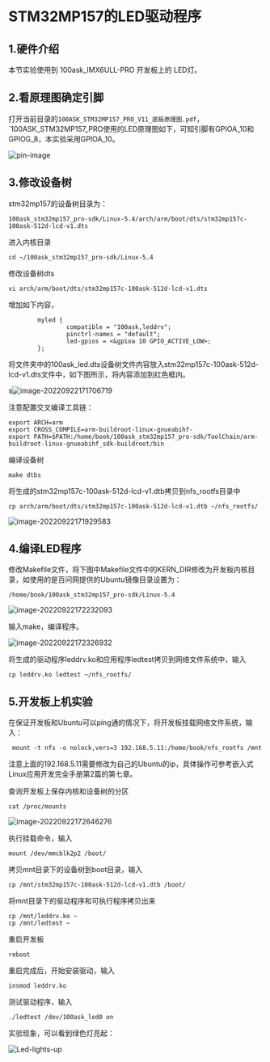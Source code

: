 # STM32MP157的LED驱动程序

## 1.硬件介绍

本节实验使用到 100ask_IMX6ULL-PRO 开发板上的 LED灯。

## 2.看原理图确定引脚

打开当前目录的`100ASK_STM32MP157_PRO_V11_底板原理图.pdf`，`100ASK_STM32MP157_PRO使用的LED原理图如下，可知引脚有GPIOA_10和GPIOG_8，本实验采用GPIOA_10。

![pin-image](https://cdn.staticaly.com/gh/DongshanPI/LinuxCodeLibrary-Photos@master/St/STM32MP157/Pro/01-leddriver_pin-image.png)

## 3.修改设备树

stm32mp157的设备树目录为：

`100ask_stm32mp157_pro-sdk/Linux-5.4/arch/arm/boot/dts/stm32mp157c-100ask-512d-lcd-v1.dts`

进入内核目录

```
cd ~/100ask_stm32mp157_pro-sdk/Linux-5.4
```

修改设备树dts

```
vi arch/arm/boot/dts/stm32mp157c-100ask-512d-lcd-v1.dts
```

增加如下内容，

```
        myled {
                compatible = "100ask,leddrv";
                pinctrl-names = "default";
                led-gpios = <&gpioa 10 GPIO_ACTIVE_LOW>;
        };
```

将文件夹中的100ask_led.dts设备树文件内容放入stm32mp157c-100ask-512d-lcd-v1.dts文件中，如下图所示，将内容添加到红色框内。

s![image-20220922171706719](https://cdn.staticaly.com/gh/DongshanPI/LinuxCodeLibrary-Photos@master/St/STM32MP157/Pro/01-leddriver_dts-image.png)

注意配置交叉编译工具链：

```
export ARCH=arm
export CROSS_COMPILE=arm-buildroot-linux-gnueabihf-
export PATH=$PATH:/home/book/100ask_stm32mp157_pro-sdk/ToolChain/arm-buildroot-linux-gnueabihf_sdk-buildroot/bin
```

编译设备树

```
make dtbs
```

将生成的stm32mp157c-100ask-512d-lcd-v1.dtb拷贝到nfs_rootfs目录中

```
cp arch/arm/boot/dts/stm32mp157c-100ask-512d-lcd-v1.dtb ~/nfs_rootfs/
```

![image-20220922171929583](https://cdn.staticaly.com/gh/DongshanPI/LinuxCodeLibrary-Photos@master/St/STM32MP157/Pro/01-leddriver_make_cp.png)

## 4.编译LED程序

修改Makefile文件，将下图中Makefile文件中的KERN_DIR修改为开发板内核目录，如使用的是百问网提供的Ubuntu镜像目录设置为：

```
/home/book/100ask_stm32mp157_pro-sdk/Linux-5.4
```

![image-20220922172232093](https://cdn.staticaly.com/gh/DongshanPI/LinuxCodeLibrary-Photos@master/St/STM32MP157/Pro/01-leddriver_Makefile.png)

输入make，编译程序。

![image-20220922172326932](https://cdn.staticaly.com/gh/DongshanPI/LinuxCodeLibrary-Photos@master/St/STM32MP157/Pro/01-leddriver_compilers.png)

将生成的驱动程序leddrv.ko和应用程序ledtest拷贝到网络文件系统中，输入

```
cp leddrv.ko ledtest ~/nfs_rootfs/
```



## 5.开发板上机实验

在保证开发板和Ubuntu可以ping通的情况下，将开发板挂载网络文件系统，输入：

```
 mount -t nfs -o nolock,vers=3 192.168.5.11:/home/book/nfs_rootfs /mnt
```

注意上面的192.168.5.11需要修改为自己的Ubuntu的ip，具体操作可参考嵌入式Linux应用开发完全手册第2篇的第七章。

查询开发板上保存内核和设备树的分区

```
cat /proc/mounts
```

![image-20220922172646276](https://cdn.staticaly.com/gh/DongshanPI/LinuxCodeLibrary-Photos@master/St/STM32MP157/Pro/01-leddriver_boot-location.png)

执行挂载命令，输入

```
mount /dev/mmcblk2p2 /boot/
```

拷贝mnt目录下的设备树到boot目录，输入

```
cp /mnt/stm32mp157c-100ask-512d-lcd-v1.dtb /boot/
```

将mnt目录下的驱动程序和可执行程序拷贝出来

```
cp /mnt/leddrv.ko ~
cp /mnt/ledtest ~
```

重启开发板

```
reboot
```

重启完成后，开始安装驱动，输入

```
insmod leddrv.ko
```

测试驱动程序，输入

```
./ledtest /dev/100ask_led0 on
```

实验现象，可以看到绿色灯亮起：

![Led-lights-up](https://cdn.staticaly.com/gh/DongshanPI/LinuxCodeLibrary-Photos@master/St/STM32MP157/Pro/01-leddriver_Led-lights-up.png)